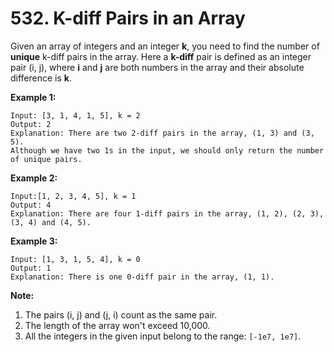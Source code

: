 # 532. K-diff Pairs in an Array

Given an array of integers and an integer __k__, you need to find the number of
__unique__ k-diff pairs in the array. Here a __k-diff__ pair is defined as an
integer pair (i, j), where __i__ and __j__ are both numbers in the array and
their absolute difference is __k__.

__Example 1:__

```
Input: [3, 1, 4, 1, 5], k = 2
Output: 2
Explanation: There are two 2-diff pairs in the array, (1, 3) and (3, 5).
Although we have two 1s in the input, we should only return the number of unique pairs.
```

__Example 2:__

```
Input:[1, 2, 3, 4, 5], k = 1
Output: 4
Explanation: There are four 1-diff pairs in the array, (1, 2), (2, 3), (3, 4) and (4, 5).
```

__Example 3:__

```
Input: [1, 3, 1, 5, 4], k = 0
Output: 1
Explanation: There is one 0-diff pair in the array, (1, 1).
```

__Note:__

1. The pairs (i, j) and (j, i) count as the same pair.
2. The length of the array won't exceed 10,000.
3. All the integers in the given input belong to the range: `[-1e7, 1e7]`.
